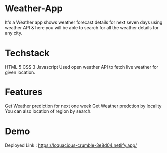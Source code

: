 # Weather-App
It's a Weather app shows weather forecast details for next seven days using weather API & here you will be able to search for all the weather details for any city.

# Techstack
HTML 5
CSS 3
Javascript
Used open weather API to fetch live weather for given location.
# Features
Get Weather prediction for next one week
Get Weather predction by locality
You can also location of region by search.
# Demo
Deployed Link : https://loquacious-crumble-3e8d04.netlify.app/
